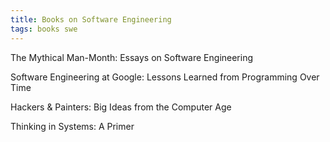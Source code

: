 ```yaml
---
title: Books on Software Engineering 
tags: books swe
---
```


The Mythical Man-Month: Essays on Software Engineering

Software Engineering at Google: Lessons Learned from Programming Over Time

Hackers & Painters: Big Ideas from the Computer Age

Thinking in Systems: A Primer



